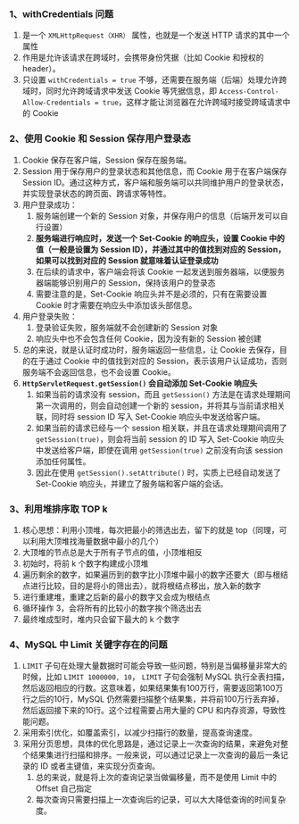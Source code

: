 ### 1、withCredentials 问题

1. 是一个 `XMLHttpRequest（XHR）` 属性，也就是一个发送 HTTP 请求的其中一个属性
2. 作用是允许该请求在跨域时，会携带身份凭据（比如 Cookie 和授权的 header）。
3. 只设置 `withCredentials = true` 不够，还需要在服务端（后端）处理允许跨域时，同时允许跨域请求中发送 Cookie 等凭据信息，即 `Access-Control-Allow-Credentials = true`，这样才能让浏览器在允许跨域时接受跨域请求中的 Cookie



### 2、使用 Cookie 和 Session 保存用户登录态

1. Cookie 保存在客户端，Session 保存在服务端。
2. Session 用于保存用户的登录状态和其他信息，而 Cookie 用于在客户端保存 Session ID。通过这种方式，客户端和服务端可以共同维护用户的登录状态，并实现登录状态的跨页面、跨请求等特性。
3. 用户登录成功：
    1. 服务端创建一个新的 Session 对象，并保存用户的信息（后端开发可以自行设置）
    2. **服务端进行响应时，发送一个 Set-Cookie 的响应头，设置 Cookie 中的值（一般是设置为 Session ID），并通过其中的值找到对应的 Session，如果可以找到对应的 Session 就意味着认证登录成功**
    3. 在后续的请求中，客户端会将该 Cookie 一起发送到服务器端，以便服务器端能够识别用户的 Session，保持该用户的登录态
    4. 需要注意的是，Set-Cookie 响应头并不是必须的，只有在需要设置 Cookie 时才需要在响应头中添加该头部信息。
4. 用户登录失败：
    1. 登录验证失败，服务端就不会创建新的 Session 对象
    2. 响应头中也不会包含任何 Cookie，因为没有新的 Session 被创建
5. 总的来说，就是认证时成功时，服务端返回一些信息，让 Cookie 去保存，目的在于通过 Cookie 中的值找到对应的 Session，表示该用户认证成功，否则服务端不会返回信息，也不会设置 Cookie。
6. **`HttpServletRequest.getSession()` 会自动添加 Set-Cookie 响应头**
    1. 如果当前的请求没有 session，而且 `getSession()` 方法是在请求处理期间第一次调用的，则会自动创建一个新的 session，并将其与当前请求相关联，同时将 session ID 写入 Set-Cookie 响应头中发送给客户端。
    2. 如果当前的请求已经与一个 session 相关联，并且在请求处理期间调用了 `getSession(true)`，则会将当前 session 的 ID 写入 Set-Cookie 响应头中发送给客户端，即使在调用 `getSession(true)` 之前没有向该 session 添加任何属性。
    3. 因此在使用 `getSession().setAttribute()` 时，实质上已经自动发送了 Set-Cookie 响应头，并建立了服务端和客户端的会话。



### 3、利用堆排序取 TOP k

1. 核心思想：利用小顶堆，每次把最小的筛选出去，留下的就是 top（同理，可以利用大顶堆找海量数据中最小的几个）
2. 大顶堆的节点总是大于所有子节点的值，小顶堆相反
3. 初始时，将前 k 个数字构建成小顶堆
4. 遍历剩余的数字，如果遍历到的数字比小顶堆中最小的数字还要大（即与根结点进行比较，目的是将小的筛出去），就将根结点移出，放入新的数字
5. 进行重建堆，重建之后新的最小的数字又会成为根结点
6. 循环操作 3，会将所有的比较小的数字挨个筛选出去
7. 最终堆成型时，堆内只会留下最大的 k 个数字



### 4、MySQL 中 Limit 关键字存在的问题

1. `LIMIT` 子句在处理大量数据时可能会导致一些问题，特别是当偏移量非常大的时候，比如 `LIMIT 1000000, 10`， `LIMIT` 子句会强制 MySQL 执行全表扫描，然后返回相应的行数。这意味着，如果结果集有100万行，需要返回第100万行之后的10行，MySQL 仍然需要扫描整个结果集，并将前100万行丢弃掉，然后返回接下来的10行。这个过程需要占用大量的 CPU 和内存资源，导致性能问题。
2. 采用索引优化，如覆盖索引，以减少扫描行的数量，提高查询速度。
3. 采用分页思想，具体的优化思路是，通过记录上一次查询的结果，来避免对整个结果集进行扫描和排序。一般来说，可以通过记录上一次查询的最后一条记录的 ID 或者主键值，来实现分页查询。
    1. 总的来说，就是将上次的查询记录当做偏移量，而不是使用 Limit 中的 Offset 自己指定
    2. 每次查询只需要扫描上一次查询后的记录，可以大大降低查询的时间复杂度。
